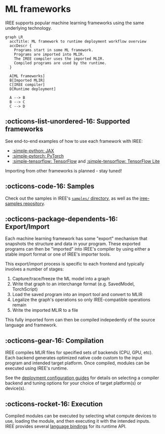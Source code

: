 # ML frameworks

IREE supports popular machine learning frameworks using the same underlying
technology.

``` mermaid
graph LR
  accTitle: ML framework to runtime deployment workflow overview
  accDescr {
    Programs start in some ML framework.
    Programs are imported into MLIR.
    The IREE compiler uses the imported MLIR.
    Compiled programs are used by the runtime.
  }

  A[ML frameworks]
  B[Imported MLIR]
  C[IREE compiler]
  D[Runtime deployment]

  A --> B
  B --> C
  C --> D
```

## :octicons-list-unordered-16: Supported frameworks

See end-to-end examples of how to use each framework with IREE:

* [:simple-python: JAX](./jax.md)
* [:simple-pytorch: PyTorch](./pytorch.md)
* [:simple-tensorflow: TensorFlow](./tensorflow.md) and
  [:simple-tensorflow: TensorFlow Lite](./tflite.md)

Importing from other frameworks is planned - stay tuned!

## :octicons-code-16: Samples

Check out the samples in IREE's
[`samples/` directory](https://github.com/openxla/iree/tree/main/samples),
as well as the
[iree-samples repository](https://github.com/iree-org/iree-samples).

## :octicons-package-dependents-16: Export/Import

Each machine learning framework has some "export" mechanism that snapshots the
structure and data in your program. These exported programs can then be
"imported" into IREE's compiler by using either a stable import format or one of
IREE's importer tools.

This export/import process is specific to each frontend and typically involves a
number of stages:

1. Capture/trace/freeze the ML model into a graph
2. Write that graph to an interchange format (e.g. SavedModel, TorchScript)
3. Load the saved program into an import tool and convert to MLIR
4. Legalize the graph's operations so only IREE-compatible operations remain
5. Write the imported MLIR to a file

This fully imported form can then be compiled indepedently of the source
language and framework.

## :octicons-gear-16: Compilation

IREE compiles MLIR files for specified sets of backends (CPU, GPU, etc). Each
backend generates optimized native code custom to the input program and
intended target platform. Once compiled, modules can be executed using IREE's
runtime.

See the [deployment configuration guides](../deployment-configurations/index.md)
for details on selecting a compiler backend and tuning options for your choice
of target platform(s) or device(s).

## :octicons-rocket-16: Execution

Compiled modules can be executed by selecting what compute devices to use,
loading the module, and then executing it with the intended inputs. IREE
provides several [language bindings](../../reference/bindings/index.md) for its
runtime API.
